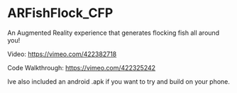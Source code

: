 # ARFishFlock_CFP
An Augmented Reality experience that generates flocking fish all around you!

Video:
https://vimeo.com/422382718

Code Walkthrough:
https://vimeo.com/422325242

Ive also included an android .apk if you want to try and build on your phone.
